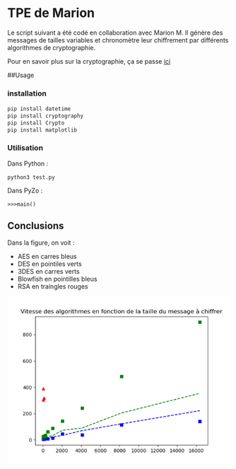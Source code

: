 # TPE de Marion

Le script suivant a été codé en collaboration avec Marion M. Il génère des messages de tailles variables et chronomètre leur chiffrement par différents algorithmes de cryptographie.

Pour en savoir plus sur la cryptographie, ça se passe [ici](https://www.youtube.com/watch?v=U09aDyDGOVM)

##Usage

### installation

```
pip install datetime
pip install cryptography
pip install Crypto
pip install matplotlib
```

### Utilisation

Dans Python :
```
python3 test.py
```

Dans PyZo :

```
>>>main()
```

## Conclusions

Dans la figure, on voit :
 * AES en carres bleus
 * DES en pointiles verts
 * 3DES en carres verts 
 * Blowfish en pointilles bleus
 * RSA en traingles rouges

![le graphe](https://github.com/RduMarais/pioupiou/blob/master/resultats.png "les fameux résultats")

